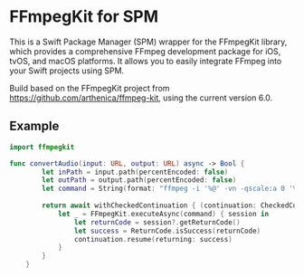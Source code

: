 # FFmpegKit for SPM

This is a Swift Package Manager (SPM) wrapper for the FFmpegKit library, which provides a comprehensive FFmpeg development package for iOS, tvOS, and macOS platforms. It allows you to easily integrate FFmpeg into your Swift projects using SPM.

Build based on the FFmpegKit project from https://github.com/arthenica/ffmpeg-kit, using the current version 6.0.

## Example

```swift
import ffmpegkit

func convertAudio(input: URL, output: URL) async -> Bool {
        let inPath = input.path(percentEncoded: false)
        let outPath = output.path(percentEncoded: false)
        let command = String(format: "ffmpeg -i '%@' -vn -qscale:a 0 '%@'", inPath, outPath)
        
        return await withCheckedContinuation { (continuation: CheckedContinuation<Bool, Never>) in
            let _ = FFmpegKit.executeAsync(command) { session in
                let returnCode = session?.getReturnCode()
                let success = ReturnCode.isSuccess(returnCode)
                continuation.resume(returning: success)
            }
        }
    }
```
